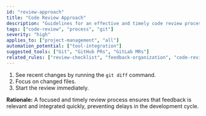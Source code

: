 ```yaml
---
id: "review-approach"
title: "Code Review Approach"
description: "Guidelines for an effective and timely code review process, focusing on recent changes and immediate review."
tags: ["code-review", "process", "git"]
severity: "high"
applies_to: ["project-management", "all"]
automation_potential: ["tool-integration"]
suggested_tools: ["Git", "GitHub PRs", "GitLab MRs"]
related_rules: ["review-checklist", "feedback-organization", "code-review-best-practices"]
---
```


1. See recent changes by running the `git diff` command.
2. Focus on changed files.
3. Start the review immediately.

**Rationale:** A focused and timely review process ensures that feedback is relevant and integrated quickly, preventing delays in the development cycle.
